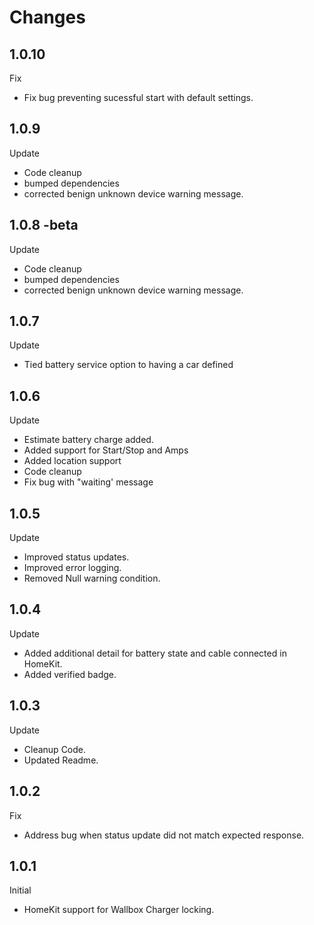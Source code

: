 # Changes

## 1.0.10
Fix
-	Fix bug preventing sucessful start with default settings.

## 1.0.9
Update 
-	Code cleanup
- bumped dependencies
- corrected benign unknown device warning message.

## 1.0.8 -beta
Update 
-	Code cleanup
- bumped dependencies
- corrected benign unknown device warning message.

## 1.0.7
Update 
-	Tied battery service option to having a car defined

## 1.0.6
Update
- Estimate battery charge added.
- Added support for Start/Stop and Amps 
- Added location support
- Code cleanup 
- Fix bug with "waiting' message

## 1.0.5
Update
- Improved status updates.
- Improved error logging.
- Removed Null warning condition.

## 1.0.4
Update
- Added additional detail for battery state and cable connected in HomeKit.
- Added verified badge.

## 1.0.3
Update
- Cleanup Code.
- Updated Readme.

## 1.0.2
Fix 
- Address bug when status update did not match expected response.

## 1.0.1
Initial 
- HomeKit support for Wallbox Charger locking.


